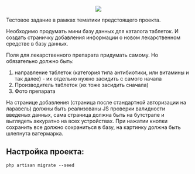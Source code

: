 <p align="center"><img src="https://laravel.com/assets/img/components/logo-laravel.svg"></p>

Тестовое задание в рамках тематики предстоящего проекта. 

Необходимо продумать мини базу данных для каталога таблеток. И создать страничку добавления информации о новом лекарственном средстве в базу данных. 

Поля для лекарственного препарата придумать самому. Но обязательно должно быть:
1. направление таблеток (категория типа антибиотики, или витамины и так далее) - их отдельно нужно засидить с самого начала
2. Производитель таблеток (их тоже засидить сначала)
3. Фото препарата 

На странице добавления (страница после стандартной авторизации на ларавель) должны быть реализованы JS проверки валидности введеныx данных, сама страница должна быть на бутстрапе и выглядеть аккуратно на всех устройствах. При нажатии кнопки сохранить все должно сохраниться в базу, на картинку должна быть шлепнута ватермарка.

## Настройка проекта:
`php artisan migrate --seed`
